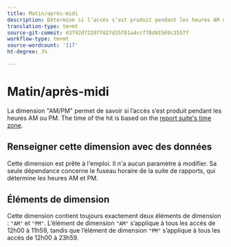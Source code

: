 ```yaml
---
title: Matin/après-midi
description: Détermine si l’accès s’est produit pendant les heures AM ou PM.
translation-type: tm+mt
source-git-commit: d3f92d72207f027d35f81a4ccf70d01569c3557f
workflow-type: tm+mt
source-wordcount: '117'
ht-degree: 3%

---
```



# Matin/après-midi

La dimension &quot;AM/PM&quot; permet de savoir si l’accès s’est produit pendant les heures AM ou PM. The time of the hit is based on the [report suite&#39;s time zone](/help/admin/admin/general-acct-settings-admin.md).

## Renseigner cette dimension avec des données

Cette dimension est prête à l&#39;emploi. Il n&#39;a aucun paramètre à modifier. Sa seule dépendance concerne le fuseau horaire de la suite de rapports, qui détermine les heures AM et PM.

## Éléments de dimension

Cette dimension contient toujours exactement deux éléments de dimension : `"AM"` et `"PM"`. L’élément de dimension `"AM"` s’applique à tous les accès de 12h00 à 11h59, tandis que l’élément de dimension `"PM"` s’applique à tous les accès de 12h00 à 23h59.
